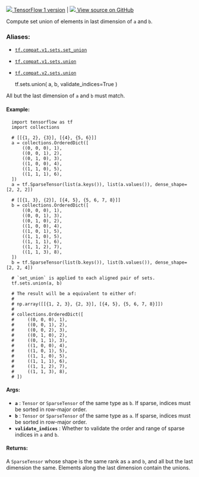 [ ![](https://tensorflow.google.cn/images/tf_logo_32px.png) TensorFlow 1
version](/versions/r1.15/api_docs/python/tf/sets/union) |  [
![](https://tensorflow.google.cn/images/GitHub-Mark-32px.png) View source on
GitHub
](https://github.com/tensorflow/tensorflow/blob/r2.0/tensorflow/python/ops/sets_impl.py#L283-L357)  
  
  
Compute set union of elements in last dimension of `a` and `b`.

### Aliases:

  * [`tf.compat.v1.sets.set_union`](/api_docs/python/tf/sets/union)
  * [`tf.compat.v1.sets.union`](/api_docs/python/tf/sets/union)
  * [`tf.compat.v2.sets.union`](/api_docs/python/tf/sets/union)

    
    
    tf.sets.union(
        a,
        b,
        validate_indices=True
    )
    

All but the last dimension of `a` and `b` must match.

#### Example:

    
    
      import tensorflow as tf
      import collections
    
      # [[{1, 2}, {3}], [{4}, {5, 6}]]
      a = collections.OrderedDict([
          ((0, 0, 0), 1),
          ((0, 0, 1), 2),
          ((0, 1, 0), 3),
          ((1, 0, 0), 4),
          ((1, 1, 0), 5),
          ((1, 1, 1), 6),
      ])
      a = tf.SparseTensor(list(a.keys()), list(a.values()), dense_shape=[2, 2, 2])
    
      # [[{1, 3}, {2}], [{4, 5}, {5, 6, 7, 8}]]
      b = collections.OrderedDict([
          ((0, 0, 0), 1),
          ((0, 0, 1), 3),
          ((0, 1, 0), 2),
          ((1, 0, 0), 4),
          ((1, 0, 1), 5),
          ((1, 1, 0), 5),
          ((1, 1, 1), 6),
          ((1, 1, 2), 7),
          ((1, 1, 3), 8),
      ])
      b = tf.SparseTensor(list(b.keys()), list(b.values()), dense_shape=[2, 2, 4])
    
      # `set_union` is applied to each aligned pair of sets.
      tf.sets.union(a, b)
    
      # The result will be a equivalent to either of:
      #
      # np.array([[{1, 2, 3}, {2, 3}], [{4, 5}, {5, 6, 7, 8}]])
      #
      # collections.OrderedDict([
      #     ((0, 0, 0), 1),
      #     ((0, 0, 1), 2),
      #     ((0, 0, 2), 3),
      #     ((0, 1, 0), 2),
      #     ((0, 1, 1), 3),
      #     ((1, 0, 0), 4),
      #     ((1, 0, 1), 5),
      #     ((1, 1, 0), 5),
      #     ((1, 1, 1), 6),
      #     ((1, 1, 2), 7),
      #     ((1, 1, 3), 8),
      # ])
    

#### Args:

  * **`a`** : `Tensor` or `SparseTensor` of the same type as `b`. If sparse, indices must be sorted in row-major order.
  * **`b`** : `Tensor` or `SparseTensor` of the same type as `a`. If sparse, indices must be sorted in row-major order.
  * **`validate_indices`** : Whether to validate the order and range of sparse indices in `a` and `b`.

#### Returns:

A `SparseTensor` whose shape is the same rank as `a` and `b`, and all but the
last dimension the same. Elements along the last dimension contain the unions.

